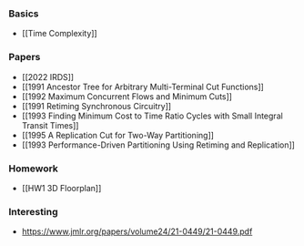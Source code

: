 ### Basics

* [[Time Complexity]]

### Papers

* [[2022 IRDS]]
* [[1991 Ancestor Tree for Arbitrary Multi-Terminal Cut Functions]]
* [[1992 Maximum Concurrent Flows and Minimum Cuts]]
* [[1991 Retiming Synchronous Circuitry]]
* [[1993 Finding Minimum Cost to Time Ratio Cycles with Small Integral Transit Times]]
* [[1995 A Replication Cut for Two-Way Partitioning]]
* [[1993 Performance-Driven Partitioning Using Retiming and Replication]]

### Homework

* [[HW1 3D Floorplan]]

### Interesting

* https://www.jmlr.org/papers/volume24/21-0449/21-0449.pdf



